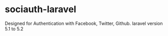 # sociauth-laravel
Designed for Authentication with Facebook, Twitter, Github. laravel version 5.1 to 5.2
